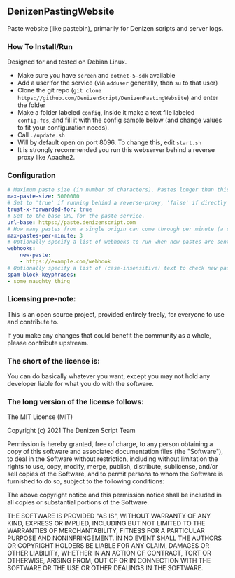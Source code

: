 DenizenPastingWebsite
---------------------

Paste website (like pastebin), primarily for Denizen scripts and server logs.

### How To Install/Run

Designed for and tested on Debian Linux.

- Make sure you have `screen` and `dotnet-5-sdk` available
- Add a user for the service (via `adduser` generally, then `su` to that user)
- Clone the git repo (`git clone https://github.com/DenizenScript/DenizenPastingWebsite`) and enter the folder
- Make a folder labeled `config`, inside it make a text file labeled `config.fds`, and fill it with the config sample below (and change values to fit your configuration needs).
- Call `./update.sh`
- Will by default open on port 8096. To change this, edit `start.sh`
- It is strongly recommended you run this webserver behind a reverse proxy like Apache2.

### Configuration

```yml
# Maximum paste size (in number of characters). Pastes longer than this will be trimmed.
max-paste-size: 5000000
# Set to 'true' if running behind a reverse-proxy, 'false' if directly exposed.
trust-x-forwarded-for: true
# Set to the base URL for the paste service.
url-base: https://paste.denizenscript.com
# How many pastes from a single origin can come through per minute (a simple flood protection tool). If set to 0, the paste website is effectively read-only.
max-pastes-per-minute: 3
# Optionally specify a list of webhooks to run when new pastes are sent. Webhook content will be a simple JSON-formatted payload with key "content" sent to simple displayable text.
webhooks:
    new-paste:
    - https://example.com/webhook
# Optionally specify a list of (case-insensitive) text to check new pastes for to trigger automatic spam blocking.
spam-block-keyphrases:
- some naughty thing
```

### Licensing pre-note:

This is an open source project, provided entirely freely, for everyone to use and contribute to.

If you make any changes that could benefit the community as a whole, please contribute upstream.

### The short of the license is:

You can do basically whatever you want, except you may not hold any developer liable for what you do with the software.

### The long version of the license follows:

The MIT License (MIT)

Copyright (c) 2021 The Denizen Script Team

Permission is hereby granted, free of charge, to any person obtaining a copy
of this software and associated documentation files (the "Software"), to deal
in the Software without restriction, including without limitation the rights
to use, copy, modify, merge, publish, distribute, sublicense, and/or sell
copies of the Software, and to permit persons to whom the Software is
furnished to do so, subject to the following conditions:

The above copyright notice and this permission notice shall be included in all
copies or substantial portions of the Software.

THE SOFTWARE IS PROVIDED "AS IS", WITHOUT WARRANTY OF ANY KIND, EXPRESS OR
IMPLIED, INCLUDING BUT NOT LIMITED TO THE WARRANTIES OF MERCHANTABILITY,
FITNESS FOR A PARTICULAR PURPOSE AND NONINFRINGEMENT. IN NO EVENT SHALL THE
AUTHORS OR COPYRIGHT HOLDERS BE LIABLE FOR ANY CLAIM, DAMAGES OR OTHER
LIABILITY, WHETHER IN AN ACTION OF CONTRACT, TORT OR OTHERWISE, ARISING FROM,
OUT OF OR IN CONNECTION WITH THE SOFTWARE OR THE USE OR OTHER DEALINGS IN THE
SOFTWARE.
